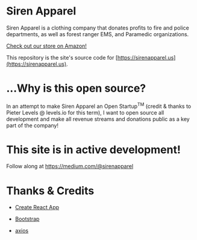 # Siren Apparel 

Siren Apparel is a clothing company that donates profits to fire and police departments, as well as forest ranger EMS, and Paramedic organizations.

[Check out our store on Amazon!](https://www.amazon.com/s/ref=w_bl_sl_s_ap_web_7141123011?ie=UTF8&node=7141123011&field-brandtextbin=Siren+Apparel)

This repository is the site's source code for [https://sirenapparel.us](https://sirenapparel.us).

# ...Why is this open source?

In an attempt to make Siren Apparel an Open Startup<sup>TM</sup> (credit & thanks to Pieter Levels @ levels.io for this term), I want to open source all development and make all revenue streams and donations public as a key part of the company!

# This site is in active development!

Follow along at https://medium.com/@sirenapparel

# Thanks & Credits

- [Create React App](https://github.com/facebookincubator/create-react-app)

- [Bootstrap](https://getbootstrap.com/)

- [axios](https://github.com/axios/axios)


